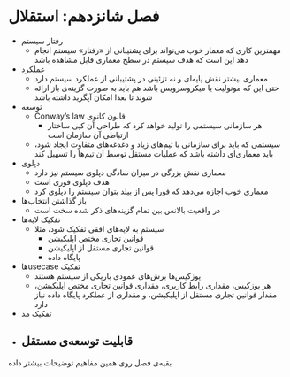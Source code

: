 # فصل شانزدهم: استقلال

- رفتار سیستم
    - مهمترین کاری که معمار خوب می‌تواند برای پشتیبانی از «رفتار» سیستم انجام دهد این است که هدف سیستم در سطح معماری قابل مشاهده باشد
- عملکرد
    - معماری بیشتر نقش پایه‌ای و نه تزئینی در پشتیبانی از عملکرد سیستم دارد
    - حتی این که مونولیت یا میکروسرویس باشد هم باید به صورت گزینه‌ی باز ارائه شوند تا بعدا امکان آپگرید داشته باشد
- توسعه
    - قانون ‫کانوی Conway’s law
        - هر سازمانی سیستمی را تولید خواهد کرد که طراحی آن کپی ساختار ارتباطی آن سازمان است
    - سیستمی که باید برای سازمانی با تیم‌های زیاد و دغدغه‌های متفاوت ایجاد شود، باید معماری‌ای داشته باشد که عملیات مستقل توسط آن تیم‌ها را تسهیل کند
- دپلوی
    - معماری نقش بزرگی در میزان سادگی دپلوی سیستم نیز دارد
    - هدف دپلوی فوری است
    - معماری خوب اجازه می‌دهد که فورا پس از بیلد بتوان سیستم را دپلوی کرد
- باز گذاشتن انتخاب‌ها
    - در واقعیت بالانس بین تمام گزینه‌های ذکر شده سخت است
- تفکیک لایه‌ها
    - سیستم به لایه‌های افقی تفکیک شود، مثلا
        - قوانین تجاری مختص اپلیکیشن
        - قوانین تجاری مستقل از اپلیکیشن
        - پایگاه داده
- تفکیک ‫usecaseها
    - یوزکیس‌ها برش‌های عمودی باریکی از سیستم هستند
    - هر یوزکیس، مقداری رابط کاربری، مقداری قوانین تجاری مختص اپلیکیشن، مقدار قوانین تجاری مستقل از اپلیکیشن، و مقداری از عملکرد پایگاه داده نیاز دارد
- تفکیک مد
- قابلیت توسعه‌ی مستقل
    - 

بقیه‌ی فصل روی همین مفاهیم توضیحات بیشتر داده